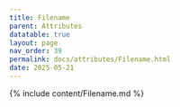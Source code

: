 ```yaml
---
title: Filename
parent: Attributes
datatable: true
layout: page
nav_order: 39
permalink: docs/attributes/Filename.html
date: 2025-05-21
---
```

{% include content/Filename.md %}
